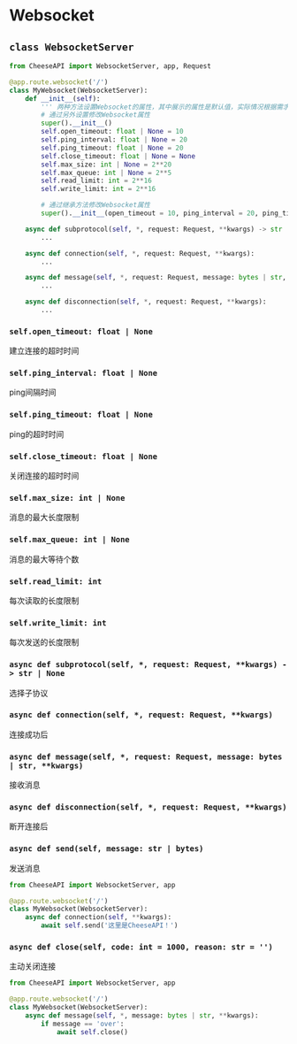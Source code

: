 # **Websocket**

## **`class WebsocketServer`**

```python
from CheeseAPI import WebsocketServer, app, Request

@app.route.websocket('/')
class MyWebsocket(WebsocketServer):
    def __init__(self):
        ''' 两种方法设置Websocket的属性，其中展示的属性是默认值，实际情况根据需求添加即可，不需要修改全部 '''
        # 通过另外设置修改Websocket属性
        super().__init__()
        self.open_timeout: float | None = 10
        self.ping_interval: float | None = 20
        self.ping_timeout: float | None = 20
        self.close_timeout: float | None = None
        self.max_size: int | None = 2**20
        self.max_queue: int | None = 2**5
        self.read_limit: int = 2**16
        self.write_limit: int = 2**16

        # 通过继承方法修改Websocket属性
        super().__init__(open_timeout = 10, ping_interval = 20, ping_timeout = 20, close_timeout = None, max_size = 2**20, max_queue = 2**5, read_limit = 2**16, write_limit = 2**16)

    async def subprotocol(self, *, request: Request, **kwargs) -> str | None:
        ...

    async def connection(self, *, request: Request, **kwargs):
        ...

    async def message(self, *, request: Request, message: bytes | str, **kwargs):
        ...

    async def disconnection(self, *, request: Request, **kwargs):
        ...
```

### **`self.open_timeout: float | None`**

建立连接的超时时间

### **`self.ping_interval: float | None`**

ping间隔时间

### **`self.ping_timeout: float | None`**

ping的超时时间

### **`self.close_timeout: float | None`**

关闭连接的超时时间

### **`self.max_size: int | None`**

消息的最大长度限制

### **`self.max_queue: int | None`**

消息的最大等待个数

### **`self.read_limit: int`**

每次读取的长度限制

### **`self.write_limit: int`**

每次发送的长度限制

### **`async def subprotocol(self, *, request: Request, **kwargs) -> str | None`**

选择子协议

### **`async def connection(self, *, request: Request, **kwargs)`**

连接成功后

### **`async def message(self, *, request: Request, message: bytes | str, **kwargs)`**

接收消息

### **`async def disconnection(self, *, request: Request, **kwargs)`**

断开连接后

### **`async def send(self, message: str | bytes)`**

发送消息

```python
from CheeseAPI import WebsocketServer, app

@app.route.websocket('/')
class MyWebsocket(WebsocketServer):
    async def connection(self, **kwargs):
        await self.send('这里是CheeseAPI！')
```

### **`async def close(self, code: int = 1000, reason: str = '')`**

主动关闭连接

```python
from CheeseAPI import WebsocketServer, app

@app.route.websocket('/')
class MyWebsocket(WebsocketServer):
    async def message(self, *, message: bytes | str, **kwargs):
        if message == 'over':
            await self.close()
```
